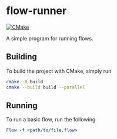 # flow-runner

[![CMake](https://github.com/InFlowStructure/flow-runner/actions/workflows/cmake.yml/badge.svg)](https://github.com/InFlowStructure/flow-runner/actions/workflows/cmake.yml)

A simple program for running flows.

## Building

To build the project with CMake, simply run
```bash
cmake -B build
cmake --build build --parallel
```

## Running

To run a basic flow, run the following
```cmake
Flow -f <path/to/file.flow>
```
